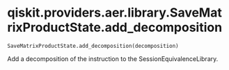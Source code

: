 # qiskit.providers.aer.library.SaveMatrixProductState.add\_decomposition

`SaveMatrixProductState.add_decomposition(decomposition)`

Add a decomposition of the instruction to the SessionEquivalenceLibrary.
